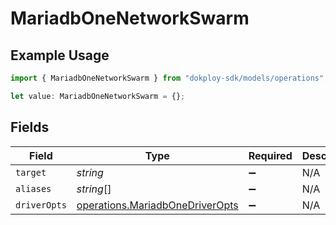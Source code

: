 # MariadbOneNetworkSwarm

## Example Usage

```typescript
import { MariadbOneNetworkSwarm } from "dokploy-sdk/models/operations";

let value: MariadbOneNetworkSwarm = {};
```

## Fields

| Field                                                                              | Type                                                                               | Required                                                                           | Description                                                                        |
| ---------------------------------------------------------------------------------- | ---------------------------------------------------------------------------------- | ---------------------------------------------------------------------------------- | ---------------------------------------------------------------------------------- |
| `target`                                                                           | *string*                                                                           | :heavy_minus_sign:                                                                 | N/A                                                                                |
| `aliases`                                                                          | *string*[]                                                                         | :heavy_minus_sign:                                                                 | N/A                                                                                |
| `driverOpts`                                                                       | [operations.MariadbOneDriverOpts](../../models/operations/mariadbonedriveropts.md) | :heavy_minus_sign:                                                                 | N/A                                                                                |
